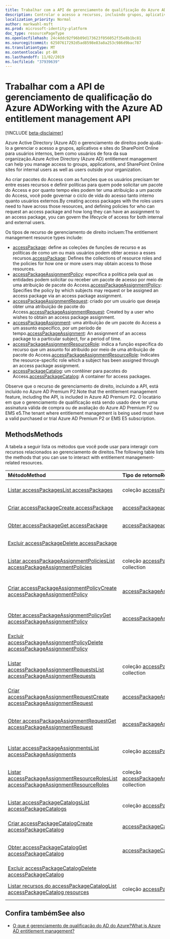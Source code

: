 ```yaml
---
title: Trabalhar com a API de gerenciamento de qualificação do Azure AD
description: Controlar o acesso a recursos, incluindo grupos, aplicativos e sites por meio do gerenciamento de qualificação do Azure AD
localization_priority: Normal
author: markwahl-msft
ms.prod: microsoft-identity-platform
doc_type: resourcePageType
ms.openlocfilehash: 24c4ddc92f96b09d173623f056052f35e8b1bc81
ms.sourcegitcommit: 62507617292d5ad8598e83a8a253c986d9bac787
ms.translationtype: MT
ms.contentlocale: pt-BR
ms.lasthandoff: 11/02/2019
ms.locfileid: "37939639"
---
```

# <a name="working-with-the-azure-ad-entitlement-management-api"></a><span data-ttu-id="0cd71-103">Trabalhar com a API de gerenciamento de qualificação do Azure AD</span><span class="sxs-lookup"><span data-stu-id="0cd71-103">Working with the Azure AD entitlement management API</span></span>

[!INCLUDE [beta-disclaimer](../../includes/beta-disclaimer.md)]

<span data-ttu-id="0cd71-104">Azure Active Directory (Azure AD) o gerenciamento de direitos pode ajudá-lo a gerenciar o acesso a grupos, aplicativos e sites do SharePoint Online para usuários internos, bem como usuários de fora da sua organização.</span><span class="sxs-lookup"><span data-stu-id="0cd71-104">Azure Active Directory (Azure AD) entitlement management can help you manage access to groups, applications, and SharePoint Online sites for internal users as well as users outside your organization.</span></span>

<span data-ttu-id="0cd71-105">Ao criar pacotes do Access com as funções que os usuários precisam ter entre esses recursos e definir políticas para quem pode solicitar um pacote do Access e por quanto tempo eles podem ter uma atribuição a um pacote do Access, você pode governar o ciclo de vida do acesso tanto interno quanto usuários externos.</span><span class="sxs-lookup"><span data-stu-id="0cd71-105">By creating access packages with the roles users need to have across those resources, and defining policies for who can request an access package and how long they can have an assignment to an access package, you can govern the lifecycle of access for both internal and external users.</span></span>

<span data-ttu-id="0cd71-106">Os tipos de recurso de gerenciamento de direito incluem:</span><span class="sxs-lookup"><span data-stu-id="0cd71-106">The entitlement management resource types include:</span></span>

- <span data-ttu-id="0cd71-107">[accessPackage](accesspackage.md): define as coleções de funções de recurso e as políticas de como um ou mais usuários podem obter acesso a esses recursos.</span><span class="sxs-lookup"><span data-stu-id="0cd71-107">[accessPackage](accesspackage.md): Defines the collections of resource roles and the policies for how one or more users may obtain access to those resources.</span></span>
- <span data-ttu-id="0cd71-108">[accessPackageAssignmentPolicy](accesspackageassignmentpolicy.md): especifica a política pela qual as entidades podem solicitar ou receber um pacote de acesso por meio de uma atribuição de pacote do Access.</span><span class="sxs-lookup"><span data-stu-id="0cd71-108">[accessPackageAssignmentPolicy](accesspackageassignmentpolicy.md): Specifies the policy by which subjects may request or be assigned an access package via an access package assignment.</span></span>
- <span data-ttu-id="0cd71-109">[accessPackageAssignmentRequest](accesspackageassignmentrequest.md): criado por um usuário que deseja obter uma atribuição de pacote do Access.</span><span class="sxs-lookup"><span data-stu-id="0cd71-109">[accessPackageAssignmentRequest](accesspackageassignmentrequest.md): Created by a user who wishes to obtain an access package assignment.</span></span>
- <span data-ttu-id="0cd71-110">[accessPackageAssignment](accesspackageassignment.md): uma atribuição de um pacote do Access a um assunto específico, por um período de tempo.</span><span class="sxs-lookup"><span data-stu-id="0cd71-110">[accessPackageAssignment](accesspackageassignment.md): An assignment of an access package to a particular subject, for a period of time.</span></span>
- <span data-ttu-id="0cd71-111">[accessPackageAssignmentResourceRole](accesspackageassignmentresourcerole.md): indica a função específica do recurso que um assunto foi atribuído por meio de uma atribuição de pacote do Access.</span><span class="sxs-lookup"><span data-stu-id="0cd71-111">[accessPackageAssignmentResourceRole](accesspackageassignmentresourcerole.md): Indicates the resource-specific role which a subject has been assigned through an access package assignment.</span></span>
- <span data-ttu-id="0cd71-112">[accessPackageCatalog](accesspackagecatalog.md): um contêiner para pacotes do Access.</span><span class="sxs-lookup"><span data-stu-id="0cd71-112">[accessPackageCatalog](accesspackagecatalog.md): A container for access packages.</span></span>

<span data-ttu-id="0cd71-113">Observe que o recurso de gerenciamento de direito, incluindo a API, está incluído no Azure AD Premium P2.</span><span class="sxs-lookup"><span data-stu-id="0cd71-113">Note that the entitlement management feature, including the API, is included in Azure AD Premium P2.</span></span> <span data-ttu-id="0cd71-114">O locatário em que o gerenciamento de qualificação está sendo usado deve ter uma assinatura válida de compra ou de avaliação do Azure AD Premium P2 ou EMS e5.</span><span class="sxs-lookup"><span data-stu-id="0cd71-114">The tenant where entitlement management is being used must have a valid purchased or trial Azure AD Premium P2 or EMS E5 subscription.</span></span>

## <a name="methods"></a><span data-ttu-id="0cd71-115">Methods</span><span class="sxs-lookup"><span data-stu-id="0cd71-115">Methods</span></span>

<span data-ttu-id="0cd71-116">A tabela a seguir lista os métodos que você pode usar para interagir com recursos relacionados ao gerenciamento de direitos.</span><span class="sxs-lookup"><span data-stu-id="0cd71-116">The following table lists the methods that you can use to interact with entitlement management-related resources.</span></span>

| <span data-ttu-id="0cd71-117">Método</span><span class="sxs-lookup"><span data-stu-id="0cd71-117">Method</span></span>           | <span data-ttu-id="0cd71-118">Tipo de retorno</span><span class="sxs-lookup"><span data-stu-id="0cd71-118">Return type</span></span>    |<span data-ttu-id="0cd71-119">Descrição</span><span class="sxs-lookup"><span data-stu-id="0cd71-119">Description</span></span>|
|:---------------|:--------|:----------|
| [<span data-ttu-id="0cd71-120">Listar accessPackages</span><span class="sxs-lookup"><span data-stu-id="0cd71-120">List accessPackages</span></span>](../api/accesspackage-list.md) | <span data-ttu-id="0cd71-121">coleção [accessPackage](accesspackage.md)</span><span class="sxs-lookup"><span data-stu-id="0cd71-121">[accessPackage](accesspackage.md) collection</span></span> | <span data-ttu-id="0cd71-122">Recupere uma lista de objetos accesspackage.</span><span class="sxs-lookup"><span data-stu-id="0cd71-122">Retrieve a list of accesspackage objects.</span></span> |
| [<span data-ttu-id="0cd71-123">Criar accessPackage</span><span class="sxs-lookup"><span data-stu-id="0cd71-123">Create accessPackage</span></span>](../api/accesspackage-post.md) | [<span data-ttu-id="0cd71-124">accessPackage</span><span class="sxs-lookup"><span data-stu-id="0cd71-124">accessPackage</span></span>](accesspackage.md) | <span data-ttu-id="0cd71-125">Criar um novo objeto accessPackage.</span><span class="sxs-lookup"><span data-stu-id="0cd71-125">Create a new accessPackage object.</span></span> |
| [<span data-ttu-id="0cd71-126">Obter accessPackage</span><span class="sxs-lookup"><span data-stu-id="0cd71-126">Get accessPackage</span></span>](../api/accesspackage-get.md) | [<span data-ttu-id="0cd71-127">accessPackage</span><span class="sxs-lookup"><span data-stu-id="0cd71-127">accessPackage</span></span>](accesspackage.md) | <span data-ttu-id="0cd71-128">Ler propriedades e relações de um objeto accessPackage.</span><span class="sxs-lookup"><span data-stu-id="0cd71-128">Read properties and relationships of an accessPackage object.</span></span> |
| [<span data-ttu-id="0cd71-129">Excluir accessPackage</span><span class="sxs-lookup"><span data-stu-id="0cd71-129">Delete accessPackage</span></span>](../api/accesspackage-delete.md) | | <span data-ttu-id="0cd71-130">Exclua **accessPackage**.</span><span class="sxs-lookup"><span data-stu-id="0cd71-130">Delete **accessPackage**.</span></span> |
| [<span data-ttu-id="0cd71-131">Listar accessPackageAssignmentPolicies</span><span class="sxs-lookup"><span data-stu-id="0cd71-131">List accessPackageAssignmentPolicies</span></span>](../api/accesspackageassignmentpolicy-list.md) | <span data-ttu-id="0cd71-132">coleção [accessPackageAssignmentPolicy](accesspackageassignmentpolicy.md)</span><span class="sxs-lookup"><span data-stu-id="0cd71-132">[accessPackageAssignmentPolicy](accesspackageassignmentpolicy.md) collection</span></span> | <span data-ttu-id="0cd71-133">Recupere uma lista de objetos **accessPackageAssignmentPolicy** .</span><span class="sxs-lookup"><span data-stu-id="0cd71-133">Retrieve a list of **accessPackageAssignmentPolicy** objects.</span></span> |
| [<span data-ttu-id="0cd71-134">Criar accessPackageAssignmentPolicy</span><span class="sxs-lookup"><span data-stu-id="0cd71-134">Create accessPackageAssignmentPolicy</span></span>](../api/accesspackageassignmentpolicy-post.md) | [<span data-ttu-id="0cd71-135">accessPackageAssignmentPolicy</span><span class="sxs-lookup"><span data-stu-id="0cd71-135">accessPackageAssignmentPolicy</span></span>](accesspackageassignmentpolicy.md)| <span data-ttu-id="0cd71-136">Criar um novo objeto **accessPackageAssignmentPolicy** .</span><span class="sxs-lookup"><span data-stu-id="0cd71-136">Create a new **accessPackageAssignmentPolicy** object.</span></span> |
| [<span data-ttu-id="0cd71-137">Obter accessPackageAssignmentPolicy</span><span class="sxs-lookup"><span data-stu-id="0cd71-137">Get accessPackageAssignmentPolicy</span></span>](../api/accesspackageassignmentpolicy-get.md) | [<span data-ttu-id="0cd71-138">accessPackageAssignmentPolicy</span><span class="sxs-lookup"><span data-stu-id="0cd71-138">accessPackageAssignmentPolicy</span></span>](accesspackageassignmentpolicy.md) | <span data-ttu-id="0cd71-139">Ler propriedades e relações de um objeto **accessPackageAssignmentPolicy** .</span><span class="sxs-lookup"><span data-stu-id="0cd71-139">Read properties and relationships of an **accessPackageAssignmentPolicy** object.</span></span> |
| [<span data-ttu-id="0cd71-140">Excluir accessPackageAssignmentPolicy</span><span class="sxs-lookup"><span data-stu-id="0cd71-140">Delete accessPackageAssignmentPolicy</span></span>](../api/accesspackageassignmentpolicy-delete.md) | | <span data-ttu-id="0cd71-141">Excluir um **accessPackageAssignmentPolicy**.</span><span class="sxs-lookup"><span data-stu-id="0cd71-141">Delete an **accessPackageAssignmentPolicy**.</span></span> |
| [<span data-ttu-id="0cd71-142">Listar accessPackageAssignmentRequests</span><span class="sxs-lookup"><span data-stu-id="0cd71-142">List accessPackageAssignmentRequests</span></span>](../api/accesspackageassignmentrequest-list.md) | <span data-ttu-id="0cd71-143">coleção [accessPackageAssignmentRequest](accesspackageassignmentrequest.md)</span><span class="sxs-lookup"><span data-stu-id="0cd71-143">[accessPackageAssignmentRequest](accesspackageassignmentrequest.md) collection</span></span> | <span data-ttu-id="0cd71-144">Recupere uma lista de objetos **accessPackageAssignmentRequest** .</span><span class="sxs-lookup"><span data-stu-id="0cd71-144">Retrieve a list of **accessPackageAssignmentRequest** objects.</span></span> |
| [<span data-ttu-id="0cd71-145">Criar accessPackageAssignmentRequest</span><span class="sxs-lookup"><span data-stu-id="0cd71-145">Create accessPackageAssignmentRequest</span></span>](../api/accesspackageassignmentrequest-post.md) | [<span data-ttu-id="0cd71-146">accessPackageAssignmentRequest</span><span class="sxs-lookup"><span data-stu-id="0cd71-146">accessPackageAssignmentRequest</span></span>](accesspackageassignmentrequest.md) | <span data-ttu-id="0cd71-147">Criar um novo **accessPackageAssignmentRequest**.</span><span class="sxs-lookup"><span data-stu-id="0cd71-147">Create a new **accessPackageAssignmentRequest**.</span></span> |
| [<span data-ttu-id="0cd71-148">Obter accessPackageAssignmentRequest</span><span class="sxs-lookup"><span data-stu-id="0cd71-148">Get accessPackageAssignmentRequest</span></span>](../api/accesspackageassignmentrequest-get.md) | [<span data-ttu-id="0cd71-149">accessPackageAssignmentRequest</span><span class="sxs-lookup"><span data-stu-id="0cd71-149">accessPackageAssignmentRequest</span></span>](accesspackageassignmentrequest.md) | <span data-ttu-id="0cd71-150">Ler propriedades e relações de um objeto **accessPackageAssignmentRequest** .</span><span class="sxs-lookup"><span data-stu-id="0cd71-150">Read properties and relationships of an **accessPackageAssignmentRequest** object.</span></span> |
| [<span data-ttu-id="0cd71-151">Listar accessPackageAssignments</span><span class="sxs-lookup"><span data-stu-id="0cd71-151">List accessPackageAssignments</span></span>](../api/accesspackageassignment-list.md) | <span data-ttu-id="0cd71-152">coleção [accessPackageAssignment](accesspackageassignment.md)</span><span class="sxs-lookup"><span data-stu-id="0cd71-152">[accessPackageAssignment](accesspackageassignment.md) collection</span></span> | <span data-ttu-id="0cd71-153">Recupere uma lista de objetos **accessPackageAssignment** .</span><span class="sxs-lookup"><span data-stu-id="0cd71-153">Retrieve a list of **accessPackageAssignment** objects.</span></span> |
| [<span data-ttu-id="0cd71-154">Listar accessPackageAssignmentResourceRoles</span><span class="sxs-lookup"><span data-stu-id="0cd71-154">List accessPackageAssignmentResourceRoles</span></span>](../api/accesspackageassignmentresourcerole-list.md) | <span data-ttu-id="0cd71-155">coleção [accessPackageAssignmentResourceRole](accesspackageassignmentresourcerole.md)</span><span class="sxs-lookup"><span data-stu-id="0cd71-155">[accessPackageAssignmentResourceRole](accesspackageassignmentresourcerole.md) collection</span></span> | <span data-ttu-id="0cd71-156">Recupere uma lista de objetos **accessPackageAssignmentResourceRole** .</span><span class="sxs-lookup"><span data-stu-id="0cd71-156">Retrieve a list of **accessPackageAssignmentResourceRole** objects.</span></span> |
| [<span data-ttu-id="0cd71-157">Listar accessPackageCatalogs</span><span class="sxs-lookup"><span data-stu-id="0cd71-157">List accessPackageCatalogs</span></span>](../api/accesspackagecatalog-list.md) | <span data-ttu-id="0cd71-158">coleção [accessPackageCatalog](accesspackagecatalog.md)</span><span class="sxs-lookup"><span data-stu-id="0cd71-158">[accessPackageCatalog](accesspackagecatalog.md) collection</span></span> | <span data-ttu-id="0cd71-159">Recupere uma lista de objetos **accessPackageCatalogs** .</span><span class="sxs-lookup"><span data-stu-id="0cd71-159">Retrieve a list of **accessPackageCatalogs** objects.</span></span> |
| [<span data-ttu-id="0cd71-160">Criar accessPackageCatalog</span><span class="sxs-lookup"><span data-stu-id="0cd71-160">Create accessPackageCatalog</span></span>](../api/accesspackagecatalog-post.md) | [<span data-ttu-id="0cd71-161">accessPackageCatalog</span><span class="sxs-lookup"><span data-stu-id="0cd71-161">accessPackageCatalog</span></span>](accesspackagecatalog.md) | <span data-ttu-id="0cd71-162">Criar um novo objeto **accessPackageCatalog** .</span><span class="sxs-lookup"><span data-stu-id="0cd71-162">Create a new **accessPackageCatalog** object.</span></span> |
| [<span data-ttu-id="0cd71-163">Obter accessPackageCatalog</span><span class="sxs-lookup"><span data-stu-id="0cd71-163">Get accessPackageCatalog</span></span>](../api/accesspackagecatalog-get.md) | [<span data-ttu-id="0cd71-164">accessPackageCatalog</span><span class="sxs-lookup"><span data-stu-id="0cd71-164">accessPackageCatalog</span></span>](accesspackagecatalog.md) | <span data-ttu-id="0cd71-165">Ler propriedades e relações de um objeto **accessPackageCatalog** .</span><span class="sxs-lookup"><span data-stu-id="0cd71-165">Read properties and relationships of an **accessPackageCatalog** object.</span></span> |
| [<span data-ttu-id="0cd71-166">Excluir accessPackageCatalog</span><span class="sxs-lookup"><span data-stu-id="0cd71-166">Delete accessPackageCatalog</span></span>](../api/accesspackagecatalog-delete.md) | | <span data-ttu-id="0cd71-167">Excluir um **accessPackageCatalog**.</span><span class="sxs-lookup"><span data-stu-id="0cd71-167">Delete an **accessPackageCatalog**.</span></span> |
| [<span data-ttu-id="0cd71-168">Listar recursos do accessPackageCatalog</span><span class="sxs-lookup"><span data-stu-id="0cd71-168">List accessPackageCatalog resources</span></span>](../api/accesspackagecatalog-list-accesspackageresources.md) | <span data-ttu-id="0cd71-169">coleção [accessPackageResource](accesspackageresource.md)</span><span class="sxs-lookup"><span data-stu-id="0cd71-169">[accessPackageResource](accesspackageresource.md) collection</span></span> | <span data-ttu-id="0cd71-170">Recupere uma lista de objetos **accessPackageResource** .</span><span class="sxs-lookup"><span data-stu-id="0cd71-170">Retrieve a list of **accessPackageResource** objects.</span></span> |

## <a name="see-also"></a><span data-ttu-id="0cd71-171">Confira também</span><span class="sxs-lookup"><span data-stu-id="0cd71-171">See also</span></span>

 - [<span data-ttu-id="0cd71-172">O que é gerenciamento de qualificação do AD do Azure?</span><span class="sxs-lookup"><span data-stu-id="0cd71-172">What is Azure AD entitlement management?</span></span>](https://docs.microsoft.com/azure/active-directory/governance/entitlement-management-overview)



<!-- uuid: 16cd6b66-4b1a-43a1-adaf-3a886856ed98
2019-02-04 14:57:30 UTC -->
<!-- {
  "type": "#page.annotation",
  "description": "Service root",
  "keywords": "",
  "section": "documentation",
  "tocPath": ""
}-->
